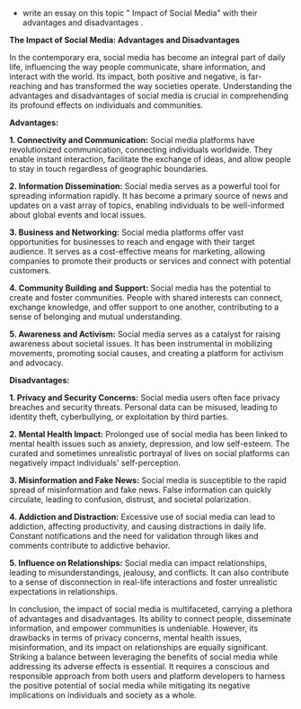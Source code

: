 - write an essay on this topic " Impact of Social Media" with their advantages and disadvantages .

**The Impact of Social Media: Advantages and Disadvantages**

In the contemporary era, social media has become an integral part of daily life, influencing the way people communicate, share information, and interact with the world. Its impact, both positive and negative, is far-reaching and has transformed the way societies operate. Understanding the advantages and disadvantages of social media is crucial in comprehending its profound effects on individuals and communities.

**Advantages:**

**1. Connectivity and Communication:** Social media platforms have revolutionized communication, connecting individuals worldwide. They enable instant interaction, facilitate the exchange of ideas, and allow people to stay in touch regardless of geographic boundaries.

**2. Information Dissemination:** Social media serves as a powerful tool for spreading information rapidly. It has become a primary source of news and updates on a vast array of topics, enabling individuals to be well-informed about global events and local issues.

**3. Business and Networking:** Social media platforms offer vast opportunities for businesses to reach and engage with their target audience. It serves as a cost-effective means for marketing, allowing companies to promote their products or services and connect with potential customers.

**4. Community Building and Support:** Social media has the potential to create and foster communities. People with shared interests can connect, exchange knowledge, and offer support to one another, contributing to a sense of belonging and mutual understanding.

**5. Awareness and Activism:** Social media serves as a catalyst for raising awareness about societal issues. It has been instrumental in mobilizing movements, promoting social causes, and creating a platform for activism and advocacy.

**Disadvantages:**

**1. Privacy and Security Concerns:** Social media users often face privacy breaches and security threats. Personal data can be misused, leading to identity theft, cyberbullying, or exploitation by third parties.

**2. Mental Health Impact:** Prolonged use of social media has been linked to mental health issues such as anxiety, depression, and low self-esteem. The curated and sometimes unrealistic portrayal of lives on social platforms can negatively impact individuals' self-perception.

**3. Misinformation and Fake News:** Social media is susceptible to the rapid spread of misinformation and fake news. False information can quickly circulate, leading to confusion, distrust, and societal polarization.

**4. Addiction and Distraction:** Excessive use of social media can lead to addiction, affecting productivity, and causing distractions in daily life. Constant notifications and the need for validation through likes and comments contribute to addictive behavior.

**5. Influence on Relationships:** Social media can impact relationships, leading to misunderstandings, jealousy, and conflicts. It can also contribute to a sense of disconnection in real-life interactions and foster unrealistic expectations in relationships.

In conclusion, the impact of social media is multifaceted, carrying a plethora of advantages and disadvantages. Its ability to connect people, disseminate information, and empower communities is undeniable. However, its drawbacks in terms of privacy concerns, mental health issues, misinformation, and its impact on relationships are equally significant. Striking a balance between leveraging the benefits of social media while addressing its adverse effects is essential. It requires a conscious and responsible approach from both users and platform developers to harness the positive potential of social media while mitigating its negative implications on individuals and society as a whole.
